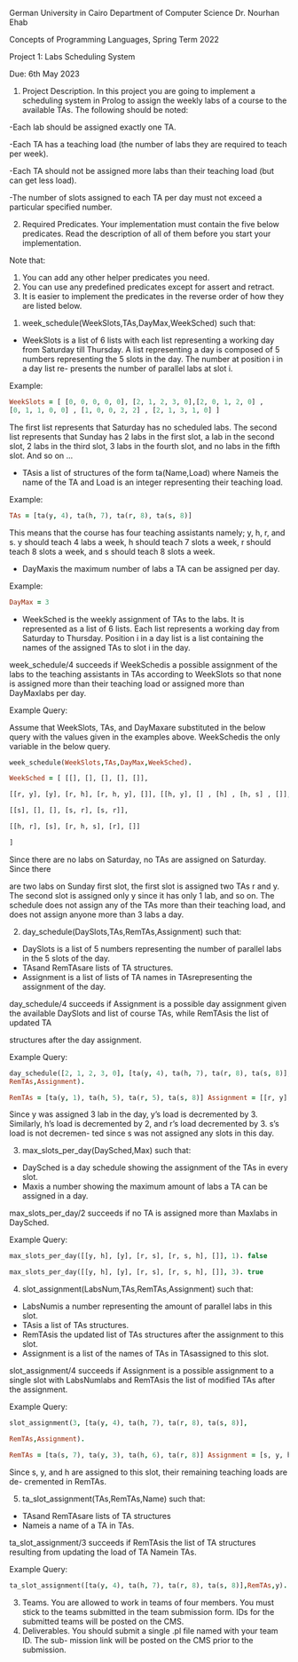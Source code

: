 ﻿German University in Cairo Department of Computer Science Dr. Nourhan Ehab

Concepts of Programming Languages, Spring Term 2022

Project 1: Labs Scheduling System

Due: 6th May 2023

1. Project Description. In this project you are going to implement a scheduling system in Prolog to assign the weekly labs of a course to the available TAs. The following should be noted:

-Each lab should be assigned exactly one TA.

-Each TA has a teaching load (the number of labs they are required to teach per week).

-Each TA should not be assigned more labs than their teaching load (but can get less load).

-The number of slots assigned to each TA per day must not exceed a particular specified number.

2. Required Predicates. Your implementation must contain the five below predicates. Read the description of all of them before you start your implementation.

Note that:

1. You can add any other helper predicates you need.
1. You can use any predefined predicates except for assert and retract.
1. It is easier to implement the predicates in the reverse order of how they are listed below.
1) week\_schedule(WeekSlots,TAs,DayMax,WeekSched) such that:
- WeekSlots is a list of 6 lists with each list representing a working day from Saturday till Thursday. A list representing a day is composed of 5 numbers representing the 5 slots in the day. The number at position i in a day list re- presents the number of parallel labs at slot i.

Example:
``` Prolog
WeekSlots = [ [0, 0, 0, 0, 0], [2, 1, 2, 3, 0],[2, 0, 1, 2, 0] ,
[0, 1, 1, 0, 0] , [1, 0, 0, 2, 2] , [2, 1, 3, 1, 0] ]
```
The first list represents that Saturday has no scheduled labs. The second list represents that Sunday has 2 labs in the first slot, a lab in the second slot, 2 labs in the third slot, 3 labs in the fourth slot, and no labs in the fifth slot. And so on ...

- TAsis a list of structures of the form ta(Name,Load) where Nameis the name of the TA and Load is an integer representing their teaching load.

Example:
``` Prolog
TAs = [ta(y, 4), ta(h, 7), ta(r, 8), ta(s, 8)]
```
This means that the course has four teaching assistants namely; y, h, r, and s. y should teach 4 labs a week, h should teach 7 slots a week, r should teach 8 slots a week, and s should teach 8 slots a week.

- DayMaxis the maximum number of labs a TA can be assigned per day.

Example:
``` Prolog
DayMax = 3
```
- WeekSched is the weekly assignment of TAs to the labs. It is represented as a list of 6 lists. Each list represents a working day from Saturday to Thursday. Position i in a day list is a list containing the names of the assigned TAs to slot i in the day.

week\_schedule/4 succeeds if WeekSchedis a possible assignment of the labs to the teaching assistants in TAs according to WeekSlots so that none is assigned more than their teaching load or assigned more than DayMaxlabs per day.

Example Query:

Assume that WeekSlots, TAs, and DayMaxare substituted in the below query with the values given in the examples above. WeekSchedis the only variable in the below query.

``` Prolog
week_schedule(WeekSlots,TAs,DayMax,WeekSched).

WeekSched = [ [[], [], [], [], []],

[[r, y], [y], [r, h], [r, h, y], []], [[h, y], [] , [h] , [h, s] , []], [[], [s], [s], [], []],

[[s], [], [], [s, r], [s, r]],

[[h, r], [s], [r, h, s], [r], []]

]
```
Since there are no labs on Saturday, no TAs are assigned on Saturday. Since there

are two labs on Sunday first slot, the first slot is assigned two TAs r and y. The second slot is assigned only y since it has only 1 lab, and so on. The schedule does not assign any of the TAs more than their teaching load, and does not assign anyone more than 3 labs a day.

2) day\_schedule(DaySlots,TAs,RemTAs,Assignment) such that:
- DaySlots is a list of 5 numbers representing the number of parallel labs in the 5 slots of the day.
- TAsand RemTAsare lists of TA structures.
- Assignment is a list of lists of TA names in TAsrepresenting the assignment of the day.

day\_schedule/4 succeeds if Assignment is a possible day assignment given the available DaySlots and list of course TAs, while RemTAsis the list of updated TA

structures after the day assignment.

Example Query:
``` Prolog
day_schedule([2, 1, 2, 3, 0], [ta(y, 4), ta(h, 7), ta(r, 8), ta(s, 8)],
RemTAs,Assignment).

RemTAs = [ta(y, 1), ta(h, 5), ta(r, 5), ta(s, 8)] Assignment = [[r, y], [y], [r, h], [r, h, y], []]
```
Since y was assigned 3 lab in the day, y’s load is decremented by 3. Similarly, h’s load is decremented by 2, and r’s load decremented by 3. s’s load is not decremen- ted since s was not assigned any slots in this day.

3) max\_slots\_per\_day(DaySched,Max) such that:
- DaySched is a day schedule showing the assignment of the TAs in every slot.
- Maxis a number showing the maximum amount of labs a TA can be assigned in a day.

max\_slots\_per\_day/2 succeeds if no TA is assigned more than Maxlabs in DaySched. 

Example Query:
``` Prolog
max_slots_per_day([[y, h], [y], [r, s], [r, s, h], []], 1). false

max_slots_per_day([[y, h], [y], [r, s], [r, s, h], []], 3). true
```
4) slot\_assignment(LabsNum,TAs,RemTAs,Assignment) such that:
- LabsNumis a number representing the amount of parallel labs in this slot.
- TAsis a list of TAs structures.
- RemTAsis the updated list of TAs structures after the assignment to this slot.
- Assignment is a list of the names of TAs in TAsassigned to this slot.

slot\_assignment/4 succeeds if Assignment is a possible assignment to a single slot with LabsNumlabs and RemTAsis the list of modified TAs after the assignment.

Example Query:
``` Prolog
slot_assignment(3, [ta(y, 4), ta(h, 7), ta(r, 8), ta(s, 8)],

RemTAs,Assignment).

RemTAs = [ta(s, 7), ta(y, 3), ta(h, 6), ta(r, 8)] Assignment = [s, y, h]
```
Since s, y, and h are assigned to this slot, their remaining teaching loads are de- cremented in RemTAs.

5) ta\_slot\_assignment(TAs,RemTAs,Name) such that:
- TAsand RemTAsare lists of TA structures
- Nameis a name of a TA in TAs.

ta\_slot\_assignment/3 succeeds if RemTAsis the list of TA structures resulting from updating the load of TA Namein TAs.

Example Query:
``` Prolog
ta_slot_assignment([ta(y, 4), ta(h, 7), ta(r, 8), ta(s, 8)],RemTAs,y). RemTAs = [ta(y, 3), ta(h, 7), ta(r, 8), ta(s, 8)]
```
3. Teams. You are allowed to work in teams of four members. You must stick to the teams submitted in the team submission form. IDs for the submitted teams will be posted on the CMS.
3. Deliverables. You should submit a single .pl file named with your team ID. The sub- mission link will be posted on the CMS prior to the submission.
